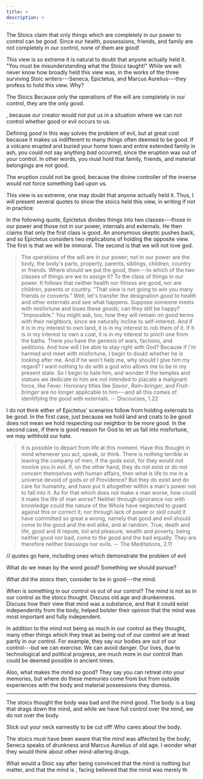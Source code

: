 ```yaml
---
title: >
description: >
---
```


The Stoics claim that only things which are completely in our power to control can be _good_. Since our health, possessions, friends, and family are not completely in our control, none of them are good!

This view is so extreme it is natural to doubt that anyone actually held it. "You must be misunderstanding what the Stoics taught!" While we will never know how broadly held this view was, in the works of the three surviving Stoic writers---Seneca, Epictetus, and Marcus Aurelius---they profess to hold this view. Why?

The Stoics Because only the operations of the will are completely in our control, they are the only good.


, because our creator would not put us in a situation where we can not control whether good or evil occurs to us.

Defining _good_ in this way solves the problem of evil, but at great cost because it makes us indifferent to many things often deemed to be good. If a volcano erupted and buried your home town and entire extended family in ash, you could not say anything _bad_ occurred, since the eruption was out of your control. In other words, you must hold that family, friends, and material belongings are not good.

The eruption could not be good, because the divine controller of the inverse would not force something bad upon us.

This view is so extreme, one may doubt that anyone actually held it. Thus, I will present several quotes to show the stoics held this view, in writing if not in practice:

In the following quote, Epictetus divides things into two classes---those in our power and those not in our power, internals and externals. He then claims that only the first class is good. An anonymous skeptic pushes back, and so Epictetus considers two implications of holding the opposite view. The first is that we will be immoral. The second is that we will not love god.

> The operations of the will are in our power; not in our power are the body, the body's parts, property, parents, siblings, children, country or friends.
> Where should we put the good, then---to which of the two classes of things are we to assign it? To the class of things in our power. It follows that neither health nor fitness are good, nor are children, parents or country.
> "That view is not going to win you many friends or converts."
> Well, let's transfer the designation _good_ to health and other externals and see what happens. Suppose someone meets with misfortune and loses these _goods_; can they still be happy? "Impossible." You might ask, too, how they will remain on good terms with their neighbors, since we naturally incline to self-interest. And if it is in my interest to own land, it is in my interest to rob them of it. If it is in my interest to own a coat, it is in my interest to pinch one from the baths. There you have the genesis of wars, factions, and seditions.
> And how will I be able to stay right with God? Because if I'm harmed and meet with misfortune, I begin to doubt whether he is looking after me. And if he won't help me, why should I give him my regard? I want nothing to do with a god who allows me to be in my present state. So I begin to hate him, and wonder if the temples and statues we dedicate to him are not intended to placate a malignant force, like Fever. Honorary titles like _Savior_, _Rain-bringer_, and _Fruit-bringer_ are no longer applicable to him---and all this comes of identifying the _good_ with externals.
> -- Discourses, 1.22

I do not think either of Epictetus' scenarios follow from holding externals to be good. In the first case, just because we hold land and coats to be good does not mean we hold respecting our neighbor to be more good. In the second case, if there is good reason for God to let us fall into misfortune, we may withhold our hate.

> It is possible to depart from life at this moment. Have this thought in mind whenever you act, speak, or think. There is nothing terrible in leaving the company of men, if the gods exist, for they would not involve you in evil. If, on the other hand, they do not exist or do not concern themselves with human affairs, then what is life to me in a universe devoid of gods or of Providence? But they do exist and do care for humanity, and have put it altogether within a man's power not to fall into it. As for that which does not make a man worse, how could it make the life of man worse?
> Neither through ignorance nor with knowledge could the nature of the Whole have neglected to guard against this or correct it; nor through lack of power or skill could it have committed so great a wrong, namely that good and evil should come to the good and the evil alike, and at random. True, death and life, good and ill repute, toil and pleasure, wealth and poverty, being neither good nor bad, come to the good and the bad equally. They are therefore neither blessings nor evils.
> -- The Meditations, 2.11

// quotes go here, including ones which demonstrate the problem of evil

What do we mean by the word _good_? Something we should pursue?

What did the stoics then, consider to be in good---the mind.

When is something in our control vs out of our control? The mind is not as in our control as the stoics thought. Discuss old age and drunkenness. Discuss how their view that mind was a substance, and that it could exist independently from the body, helped bolster their opinion that the mind was most important and fully independent.

In addition to the mind not being as much in our control as they thought, many other things which they treat as being out of our control are at least partly in our control. For example, they say our bodies are out of our control---but we can exercise. We can avoid danger. Our lives, due to technological and political progress, are much more in our control than could be deemed possible in ancient times.

Also, what makes the mind so good? They say you can retreat into your memories, but where do these memories come from but from outside experiences with the body and material possessions they dismiss.

---

The stoics thought the body was bad and the mind good. The body is a bag that drags down the mind, and while we have full control over the mind, we do not over the body.

Stick out your neck earnestly to be cut off! Who cares about the body.

The stoics must have been aware that the mind was affected by the body; Seneca speaks of drunkness and Marcus Aurelius of old age. I wonder what they would think about other mind-altering drugs.

What would a Stoic say after being convinced that the mind is nothing but matter, and that the mind is , facing believed that the mind was merely th
